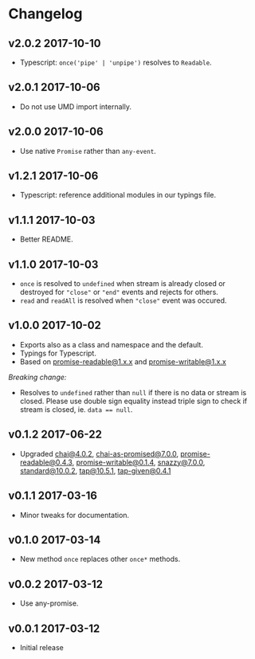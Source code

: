 # Changelog

## v2.0.2 2017-10-10

  * Typescript: `once('pipe' | 'unpipe')` resolves to `Readable`.

## v2.0.1 2017-10-06

  * Do not use UMD import internally.

## v2.0.0 2017-10-06

  * Use native `Promise` rather than `any-event`.

## v1.2.1 2017-10-06

  * Typescript: reference additional modules in our typings file.

## v1.1.1 2017-10-03

  * Better README.

## v1.1.0 2017-10-03

  * `once` is resolved to `undefined` when stream is already closed or
    destroyed for `"close"` or `"end"` events and rejects for others.
  * `read` and `readAll` is resolved when `"close"` event was occured.

## v1.0.0 2017-10-02

  * Exports also as a class and namespace and the default.
  * Typings for Typescript.
  * Based on promise-readable@1.x.x and promise-writable@1.x.x

  _Breaking change:_

  * Resolves to `undefined` rather than `null` if there is no data or stream is
    closed. Please use double sign equality instead triple sign to check if
    stream is closed, ie. `data == null`.

## v0.1.2 2017-06-22

  * Upgraded chai@4.0.2, chai-as-promised@7.0.0, promise-readable@0.4.3,
    promise-writable@0.1.4, snazzy@7.0.0, standard@10.0.2, tap@10.5.1,
    tap-given@0.4.1

## v0.1.1 2017-03-16

  * Minor tweaks for documentation.

## v0.1.0 2017-03-14

  * New method `once` replaces other `once*` methods.

## v0.0.2 2017-03-12

  * Use any-promise.

## v0.0.1 2017-03-12

  * Initial release
